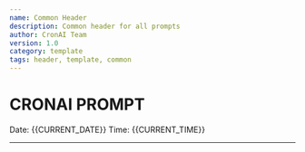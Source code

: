```yaml
---
name: Common Header
description: Common header for all prompts
author: CronAI Team
version: 1.0
category: template
tags: header, template, common
---
```


# CRONAI PROMPT

Date: {{CURRENT_DATE}}
Time: {{CURRENT_TIME}}

------------------------------
